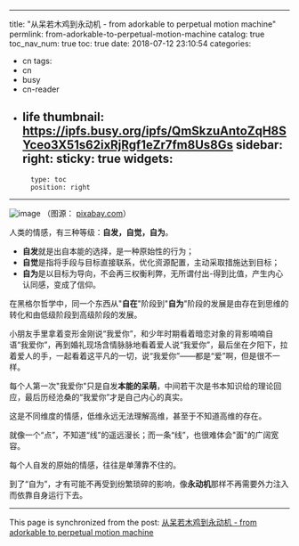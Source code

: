 
---
title: "从呆若木鸡到永动机  -   from adorkable to perpetual motion machine"
permlink: from-adorkable-to-perpetual-motion-machine
catalog: true
toc_nav_num: true
toc: true
date: 2018-07-12 23:10:54
categories:
- cn
tags:
- cn
- busy
- cn-reader
- life
thumbnail: https://ipfs.busy.org/ipfs/QmSkzuAntoZqH8SYceo3X51s62ixRjRgf1eZr7fm8Us8Gs
sidebar:
    right:
        sticky: true
widgets:
    -
        type: toc
        position: right
---


![image](https://ipfs.busy.org/ipfs/QmSkzuAntoZqH8SYceo3X51s62ixRjRgf1eZr7fm8Us8Gs)
（图源： [pixabay.com](https://cdn.pixabay.com/photo/2012/04/13/20/06/water-33463_960_720.png)）

人类的情感，有三种等级：**自发，自觉，自为**。

- **自发**就是出自本能的选择，是一种原始性的行为；
- **自觉**是指将手段与目标直接联系，优化资源配置，主动采取措施达到目标；
- **自为**是以目标为导向，不会再三权衡利弊，无所谓付出-得到比值，产生内心认同感，变成了信仰。

在黑格尔哲学中，同一个东西从"**自在**"阶段到"**自为**"阶段的发展是由存在到思维的转化和由低级阶段到高级阶段的发展。

小朋友手里拿着变形金刚说“我爱你”，和少年时期看着暗恋对象的背影喃喃自语“我爱你”，再到婚礼现场含情脉脉地看着爱人说“我爱你”，最后坐在夕阳下，拉着爱人的手，一起看着这平凡的一切，说“我爱你”——都是“爱”啊，但是很不一样。

每个人第一次"我爱你"只是自发**本能的呆萌**，中间若干次是书本知识给的理论回应，最后历经沧桑的“我爱你”才是自己内心的真实。

这是不同维度的情感，低维永远无法理解高维，甚至于不知道高维的存在。

就像一个“点”，不知道“线”的遥远漫长；而一条“线”，也很难体会"面"的广阔宽容。

每个人自发的原始的情感，往往是单薄靠不住的。

到了“自为”，才有可能不再受到纷繁琐碎的影响，像**永动机**那样不再需要外力注入而依靠自身运行下去。


- - -

This page is synchronized from the post: [从呆若木鸡到永动机  -   from adorkable to perpetual motion machine](https://steemit.com/@julian2013/from-adorkable-to-perpetual-motion-machine)

